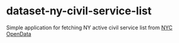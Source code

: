 # dataset-ny-civil-service-list

Simple application for fetching NY active civil service list from [NYC OpenData](https://data.cityofnewyork.us/City-Government/Civil-Service-List-Active-/vx8i-nprf)

